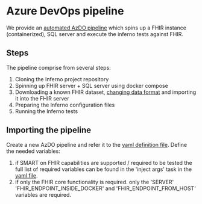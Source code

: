 # Azure DevOps pipeline

We provide an [automated AzDO pipeline](.azure-pipelines/inferno-test.yml) which spins up a FHIR instance (containerized), SQL server and execute the inferno tests against FHIR.

## Steps

The pipeline comprise from several steps:

1. Cloning the Inferno project repository
1. Spinning up FHIR server + SQL server using docker compose
1. Downloading a known FHIR dataset, [changing data format](docs/import-test-data.md) and importing it into the FHIR server
1. Preparing the Inferno configuration files
1. Running the Inferno tests

## Importing the pipeline

Create a new AzDO pipeline and refer it to the [yaml definition file](.azure-pipelines/inferno-test.yml).
Define the needed variables:

1. if SMART on FHIR capabilities are supported / required to be tested the full list of required variables can be found in the 'inject args' task in the [yaml file](.azure-pipelines/inferno-test.yml).
1. if only the FHIR core functionality is required. only the 'SERVER' 'FHIR_ENDPOINT_INSIDE_DOCKER' and 'FHIR_ENDPOINT_FROM_HOST' variables are required.